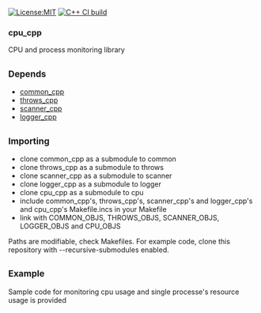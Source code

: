 [![License:MIT](https://img.shields.io/badge/License-MIT-blue?style=plastic)](LICENSE)
[![C++ CI build](https://github.com/oskarirauta/cpu_cpp/actions/workflows/build.yml/badge.svg)](https://github.com/oskarirauta/cpu_cpp/actions/workflows/build.yml)
### cpu_cpp

CPU and process monitoring library

## <sub>Depends</sub>

 - [common_cpp](https://github.com/oskarirauta/common_cpp)
 - [throws_cpp](https://github.com/oskarirauta/throws_cpp)
 - [scanner_cpp](https://github.com/oskarirauta/scanner_cpp)
 - [logger_cpp](https://github.com/oskarirauta/logger_cpp)

## <sub>Importing</sub>

 - clone common_cpp as a submodule to common
 - clone throws_cpp as a submodule to throws
 - clone scanner_cpp as a submodule to scanner
 - clone logger_cpp as a submodule to logger
 - clone cpu_cpp as a submodule to cpu
 - include common_cpp's, throws_cpp's, scanner_cpp's  and logger_cpp's and cpu_cpp's Makefile.incs in your Makefile
 - link with COMMON_OBJS, THROWS_OBJS, SCANNER_OBJS, LOGGER_OBJS and CPU_OBJS

Paths are modifiable, check Makefiles. For example code, clone this repository with
--recursive-submodules enabled.

## <sub>Example</sub>

Sample code for monitoring cpu usage and
single processe's resource usage is provided



